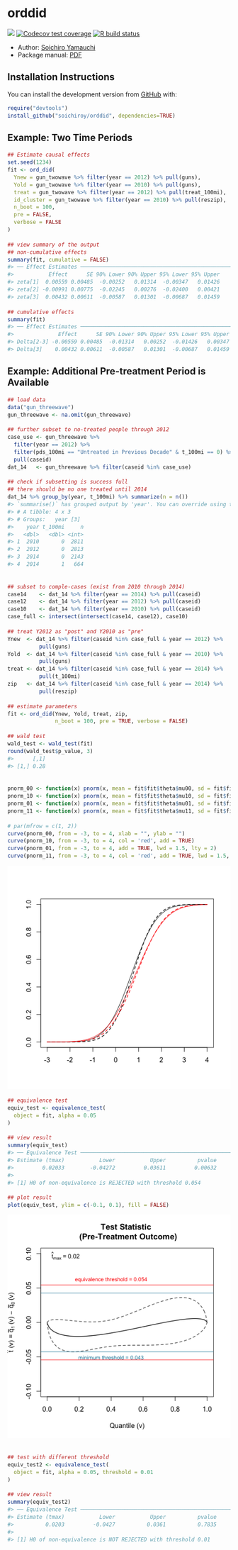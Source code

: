 
<!-- README.md is generated from README.Rmd. Please edit that file -->

# orddid

<!-- badges: start -->

[![](https://img.shields.io/badge/devel%20version-0.1.0-blue.svg)](https://github.com/soichiroy/orddid)
[![Codecov test
coverage](https://codecov.io/gh/soichiroy/orddid/branch/master/graph/badge.svg)](https://codecov.io/gh/soichiroy/orddid?branch=master)
[![R build
status](https://github.com/soichiroy/orddid/workflows/R-CMD-check/badge.svg)](https://github.com/soichiroy/orddid/actions)
<!-- badges: end -->

  - Author: [Soichiro Yamauchi](https://soichiroy.github.io/)
  - Package manual:
    [PDF](https://soichiroy.github.io/files/packages/orddid_0_1_0.pdf)

## Installation Instructions

You can install the development version from
[GitHub](https://github.com/) with:

``` r
require("devtools")
install_github("soichiroy/orddid", dependencies=TRUE)
```

## Example: Two Time Periods

``` r
## Estimate causal effects
set.seed(1234)
fit <- ord_did(
  Ynew = gun_twowave %>% filter(year == 2012) %>% pull(guns),
  Yold = gun_twowave %>% filter(year == 2010) %>% pull(guns),
  treat = gun_twowave %>% filter(year == 2012) %>% pull(treat_100mi),
  id_cluster = gun_twowave %>% filter(year == 2010) %>% pull(reszip),
  n_boot = 100,
  pre = FALSE,
  verbose = FALSE
)

## view summary of the output 
## non-cumulative effects
summary(fit, cumulative = FALSE)
#> ── Effect Estimates ────────────────────────────────────────────────────────────
#>           Effect      SE 90% Lower 90% Upper 95% Lower 95% Upper
#> zeta[1]  0.00559 0.00485  -0.00252   0.01314  -0.00347   0.01426
#> zeta[2] -0.00991 0.00775  -0.02245   0.00276  -0.02400   0.00421
#> zeta[3]  0.00432 0.00611  -0.00587   0.01301  -0.00687   0.01459

## cumulative effects
summary(fit)
#> ── Effect Estimates ────────────────────────────────────────────────────────────
#>              Effect      SE 90% Lower 90% Upper 95% Lower 95% Upper
#> Delta[2-3] -0.00559 0.00485  -0.01314   0.00252  -0.01426   0.00347
#> Delta[3]    0.00432 0.00611  -0.00587   0.01301  -0.00687   0.01459
```

## Example: Additional Pre-treatment Period is Available

``` r
## load data
data("gun_threewave")
gun_threewave <- na.omit(gun_threewave)

## further subset to no-treated people through 2012
case_use <- gun_threewave %>%
  filter(year == 2012) %>%
  filter(pds_100mi == "Untreated in Previous Decade" & t_100mi == 0) %>%
  pull(caseid)
dat_14   <- gun_threewave %>% filter(caseid %in% case_use)

## check if subsetting is success full
## there should be no one treated until 2014
dat_14 %>% group_by(year, t_100mi) %>% summarize(n = n())
#> `summarise()` has grouped output by 'year'. You can override using the `.groups` argument.
#> # A tibble: 4 x 3
#> # Groups:   year [3]
#>    year t_100mi     n
#>   <dbl>   <dbl> <int>
#> 1  2010       0  2811
#> 2  2012       0  2813
#> 3  2014       0  2143
#> 4  2014       1   664


## subset to comple-cases (exist from 2010 through 2014)
case14    <- dat_14 %>% filter(year == 2014) %>% pull(caseid)
case12    <- dat_14 %>% filter(year == 2012) %>% pull(caseid)
case10    <- dat_14 %>% filter(year == 2010) %>% pull(caseid)
case_full <- intersect(intersect(case14, case12), case10)

## treat Y2012 as "post" and Y2010 as "pre"
Ynew  <- dat_14 %>% filter(caseid %in% case_full & year == 2012) %>%
          pull(guns)
Yold  <- dat_14 %>% filter(caseid %in% case_full & year == 2010) %>%
          pull(guns)
treat <- dat_14 %>% filter(caseid %in% case_full & year == 2014) %>%
          pull(t_100mi)
zip   <- dat_14 %>% filter(caseid %in% case_full & year == 2014) %>%
          pull(reszip)

## estimate parameters
fit <- ord_did(Ynew, Yold, treat, zip,
               n_boot = 100, pre = TRUE, verbose = FALSE)

## wald test 
wald_test <- wald_test(fit) 
round(wald_test$p_value, 3)
#>      [,1]
#> [1,] 0.28


pnorm_00 <- function(x) pnorm(x, mean = fit$fit$theta$mu00, sd = fit$fit$theta$sd00)
pnorm_10 <- function(x) pnorm(x, mean = fit$fit$theta$mu10, sd = fit$fit$theta$sd10)
pnorm_01 <- function(x) pnorm(x, mean = fit$fit$theta$mu01, sd = fit$fit$theta$sd01)
pnorm_11 <- function(x) pnorm(x, mean = fit$fit$theta$mu11, sd = fit$fit$theta$sd11)

# par(mfrow = c(1, 2)) 
curve(pnorm_00, from = -3, to = 4, xlab = "", ylab = "")
curve(pnorm_10, from = -3, to = 4, col = 'red', add = TRUE)
curve(pnorm_01, from = -3, to = 4, add = TRUE, lwd = 1.5, lty = 2)
curve(pnorm_11, from = -3, to = 4, col = 'red', add = TRUE, lwd = 1.5, lty = 2)
```

![](man/figures/README-example2-1.png)<!-- -->

``` r
## equivalence test
equiv_test <- equivalence_test(
  object = fit, alpha = 0.05
)

## view result
summary(equiv_test)
#> ── Equivalence Test ────────────────────────────────────────────────────────────
#> Estimate (tmax)           Lower           Upper          pvalue 
#>         0.02033        -0.04272         0.03611         0.00632 
#> 
#> [1] H0 of non-equivalence is REJECTED with threshold 0.054

## plot result
plot(equiv_test, ylim = c(-0.1, 0.1), fill = FALSE)
```

![](man/figures/README-equiv_test-1.png)<!-- -->

``` r

## test with different threshold
equiv_test2 <- equivalence_test(
  object = fit, alpha = 0.05, threshold = 0.01
)

## view result
summary(equiv_test2)
#> ── Equivalence Test ────────────────────────────────────────────────────────────
#> Estimate (tmax)           Lower           Upper          pvalue 
#>          0.0203         -0.0427          0.0361          0.7835 
#> 
#> [1] H0 of non-equivalence is NOT REJECTED with threshold 0.01
```
